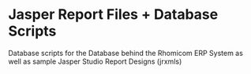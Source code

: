 # Jasper Report Files + Database Scripts
Database scripts for the Database behind the Rhomicom ERP System as well as sample Jasper Studio Report Designs (jrxmls)
